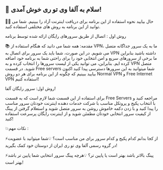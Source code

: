  ## 🌷 سلام به آلفا وی تو ری خوش آمدی! 

🙋‍♂️ حال بیایید نحوه استفاده از این برنامه برای دریافت اینترنت آزاد را ببینیم. 
شما می توانید از این برنامه به روش های مختلفی استفاده کنید.

روش اول : اتصال از طریق سرورهای رایگان ارائه شده توسط برنامه 

📚 مقدمه: همه شما می دانید که هنگام استفاده از VPN، ما به یک سرور جداگانه متصل می شویم.
در این صورت، شما باید یک سرور برای اتصال به VPN داشته باشید
بنابراین ما برخی از سرورهای سریع و امن انتخابی خود را برای راحتی شما به برنامه خود اضافه کرده ایم.  بنابراین، می توانید یکی از لیست سرورها را انتخاب کرده و به VPN متصل شوید.
در قسمت Free servers شما میتوانید به این سرورها دسترسی پیدا کنید
اکنون بیایید ببینیم که چگونه از این برنامه برای هر دو روش Normal VPN و Free Internet VPN استفاده کنیم!

روش اول: سرور رایگان آلفا!

برای استفاده از این قسمت شما لازم است که به قسمت Free Servers مراجعه کنید و با انتخاب پکیج و پروتکل مناسب با شرکت خدمات دهنده اینترنت خودتان سرور مناسب را پیدا کنید و با زدن دکمه خاموش روشن به سرور متصل شوید و استعلام گرفتن از پینگ از کیفیت سرور انتخابی خودتان مطمئن شوید و از اینترنت رایگان پرسرعت استفاده کنید!


💥نکات مهم :

⚡از کجا بدانم کدام پکیج و کدام سرور برای من مناسب است؟
💡شما میتوانید با عضویت در گروه رسمی آلفا وی تو ری ایران از دوستان خود کمک بگیرید!

⚡پینگ بالاتر باشد بهتر است یا پایین تر؟ 
💡هرچه پینگ سرور انتخابی شما پایین تر باشد بهتر است!
